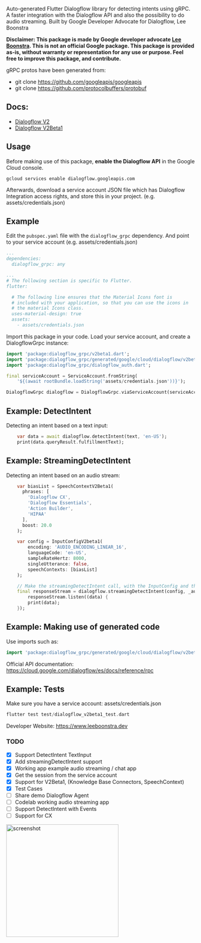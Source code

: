 Auto-generated Flutter Dialogflow library for detecting intents using gRPC.
A faster integration with the Dialogflow API and also the possibility to do audio streaming.
Built by Google Developer Advocate for Dialogflow, Lee Boonstra

**Disclaimer: This package is made by Google developer advocate [Lee Boonstra](https://twitter.com/ladysign). This is not an official Google package.
This package is provided as-is, without warranty or representation for any use or purpose.
Feel free to improve this package, and contribute.**

gRPC protos have been generated from:
* git clone https://github.com/googleapis/googleapis
* git clone https://github.com/protocolbuffers/protobuf

## Docs:

* [Dialogflow V2](https://pub.dev/documentation/dialogflow_grpc/latest/dialogflow_v2/dialogflow_v2-library.html)
* [Dialogflow V2Beta1](https://pub.dev/documentation/dialogflow_grpc/latest/dialogflow_v2/dialogflow_v2beta1-library.html)


## Usage

Before making use of this package, **enable the Dialogflow API** in the Google Cloud console.

```
gcloud services enable dialogflow.googleapis.com
```

Afterwards, download a service account JSON file which has Dialogflow Integration access rights,
and store this in your project. (e.g. assets/credentials.json)


## Example

Edit the `pubspec.yaml` file with the `dialogflow_grpc` dependency.
And point to your service account (e.g. assets/credentials.json)

```yaml
...
dependencies:
  dialogflow_grpc: any

...
# The following section is specific to Flutter.
flutter:

  # The following line ensures that the Material Icons font is
  # included with your application, so that you can use the icons in
  # the material Icons class.
  uses-material-design: true
  assets:
    - assets/credentials.json
```

Import this package in your code. Load your service account,
and create a DialogflowGrpc instance:

```dart
import 'package:dialogflow_grpc/v2beta1.dart';
import 'package:dialogflow_grpc/generated/google/cloud/dialogflow/v2beta1/session.pb.dart';
import 'package:dialogflow_grpc/dialogflow_auth.dart';

final serviceAccount = ServiceAccount.fromString(
    '${(await rootBundle.loadString('assets/credentials.json'))}');

DialogflowGrpc dialogflow = DialogflowGrpc.viaServiceAccount(serviceAccount);
```

## Example: DetectIntent

Detecting an intent based on a text input:

```dart
    var data = await dialogflow.detectIntent(text, 'en-US');
    print(data.queryResult.fulfillmentText);
```

## Example: StreamingDetectIntent

Detecting an intent based on an audio stream:

```dart
    var biasList = SpeechContextV2Beta1(
      phrases: [
        'Dialogflow CX',
        'Dialogflow Essentials',
        'Action Builder',
        'HIPAA'
      ],
      boost: 20.0
    );

    var config = InputConfigV2beta1(
        encoding: 'AUDIO_ENCODING_LINEAR_16',
        languageCode: 'en-US',
        sampleRateHertz: 8000,
        singleUtterance: false,
        speechContexts: [biasList]
    );

    // Make the streamingDetectIntent call, with the InputConfig and the audioStream
    final responseStream = dialogflow.streamingDetectIntent(config, _audioStream);
        responseStream.listen((data) {
        print(data);
    });
```

## Example: Making use of generated code

Use imports such as:

```dart
import 'package:dialogflow_grpc/generated/google/cloud/dialogflow/v2beta1/session.pb.dart';
```
Official API documentation: https://cloud.google.com/dialogflow/es/docs/reference/rpc


## Example: Tests

Make sure you have a service account: assets/credentials.json

```dart
flutter test test/dialogflow_v2beta1_test.dart
```

Developer Website: https://www.leeboonstra.dev

### TODO

- [x] Support DetectIntent TextInput
- [x] Add streamingDetectIntent support
- [x] Working app example audio streaming / chat app
- [x] Get the session from the service account
- [x] Support for V2Beta1, (Knowledge Base Connectors, SpeechContext)
- [x] Test Cases
- [ ] Share demo Dialogflow Agent
- [ ] Codelab working audio streaming app
- [ ] Support DetectIntent with Events
- [ ] Support for CX

<img src="https://raw.githubusercontent.com/savelee/dialogflow_grpc_flutter/main/example/assets/screenshot.png" alt="screenshot" width="300"/>

